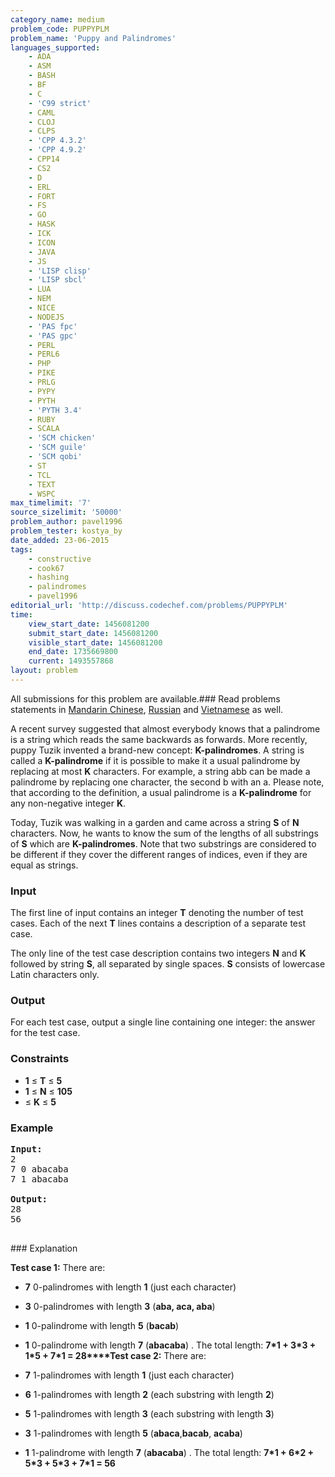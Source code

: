 ```yaml
---
category_name: medium
problem_code: PUPPYPLM
problem_name: 'Puppy and Palindromes'
languages_supported:
    - ADA
    - ASM
    - BASH
    - BF
    - C
    - 'C99 strict'
    - CAML
    - CLOJ
    - CLPS
    - 'CPP 4.3.2'
    - 'CPP 4.9.2'
    - CPP14
    - CS2
    - D
    - ERL
    - FORT
    - FS
    - GO
    - HASK
    - ICK
    - ICON
    - JAVA
    - JS
    - 'LISP clisp'
    - 'LISP sbcl'
    - LUA
    - NEM
    - NICE
    - NODEJS
    - 'PAS fpc'
    - 'PAS gpc'
    - PERL
    - PERL6
    - PHP
    - PIKE
    - PRLG
    - PYPY
    - PYTH
    - 'PYTH 3.4'
    - RUBY
    - SCALA
    - 'SCM chicken'
    - 'SCM guile'
    - 'SCM qobi'
    - ST
    - TCL
    - TEXT
    - WSPC
max_timelimit: '7'
source_sizelimit: '50000'
problem_author: pavel1996
problem_tester: kostya_by
date_added: 23-06-2015
tags:
    - constructive
    - cook67
    - hashing
    - palindromes
    - pavel1996
editorial_url: 'http://discuss.codechef.com/problems/PUPPYPLM'
time:
    view_start_date: 1456081200
    submit_start_date: 1456081200
    visible_start_date: 1456081200
    end_date: 1735669800
    current: 1493557868
layout: problem
---
```

All submissions for this problem are available.###  Read problems statements in [Mandarin Chinese](http://www.codechef.com/download/translated/COOK67/mandarin/PUPPYPLM.pdf), [Russian](http://www.codechef.com/download/translated/COOK67/russian/PUPPYPLM.pdf) and [Vietnamese](http://www.codechef.com/download/translated/COOK67/vietnamese/PUPPYPLM.pdf) as well.

A recent survey suggested that almost everybody knows that a palindrome is a string which reads the same backwards as forwards. More recently, puppy Tuzik invented a brand-new concept: **K-palindromes**. A string is called a **K-palindrome** if it is possible to make it a usual palindrome by replacing at most **K** characters. For example, a string abb can be made a palindrome by replacing one character, the second b with an a. Please note, that according to the definition, a usual palindrome is a **K-palindrome** for any non-negative integer **K**.

Today, Tuzik was walking in a garden and came across a string **S** of **N** characters. Now, he wants to know the sum of the lengths of all substrings of **S** which are **K-palindromes**. Note that two substrings are considered to be different if they cover the different ranges of indices, even if they are equal as strings.

### Input

The first line of input contains an integer **T** denoting the number of test cases. Each of the next **T** lines contains a description of a separate test case.

The only line of the test case description contains two integers **N** and **K** followed by string **S**, all separated by single spaces. **S** consists of lowercase Latin characters only.

### Output

For each test case, output a single line containing one integer: the answer for the test case.

### Constraints

- **1** ≤ **T** ≤ **5**
- **1** ≤ **N** ≤ **105**
- ≤ **K** ≤ **5**

### Example

<pre><b>Input:</b>
2
7 0 abacaba
7 1 abacaba

<b>Output:</b>
28
56

</pre>### Explanation
**Test case 1:**
 There are:

- **7** 0-palindromes with length **1** (just each character)
- **3** 0-palindromes with length **3** (**aba, aca, aba**)
- **1** 0-palindrome with length **5** (**bacab**)
- **1** 0-palindrome with length **7** (**abacaba**)
. 
The total length: **7\*1 + 3\*3 + 1\*5 + 7\*1 = 28****Test case 2:**
 There are:

- **7** 1-palindromes with length **1** (just each character)
- **6** 1-palindromes with length **2** (each substring with length **2**)
- **5** 1-palindromes with length **3** (each substring with length **3**)
- **3** 1-palindromes with length **5** (**abaca**,**bacab**, **acaba**)
- **1** 1-palindrome with length **7** (**abacaba**)
. 
The total length: **7\*1 + 6\*2 + 5\*3 + 5\*3 + 7\*1 = 56**
